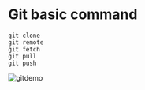 Git basic command
========================================================


    git clone
    git remote
    git fetch
    git pull
    git push


![gitdemo](http://image.beekka.com/blog/2014/bg2014061202.jpg)